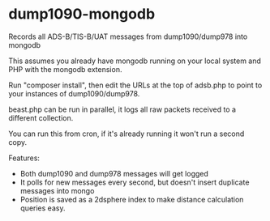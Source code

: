 # dump1090-mongodb
Records all ADS-B/TIS-B/UAT messages from dump1090/dump978 into mongodb

This assumes you already have mongodb running on your local system and PHP with the mongodb extension.

Run "composer install", then edit the URLs at the top of adsb.php to point to your instances of dump1090/dump978.

beast.php can be run in parallel, it logs all raw packets received to a different collection.

You can run this from cron, if it's already running it won't run a second copy.


Features:

* Both dump1090 and dump978 messages will get logged
* It polls for new messages every second, but doesn't insert duplicate messages into mongo
* Position is saved as a 2dsphere index to make distance calculation queries easy.
